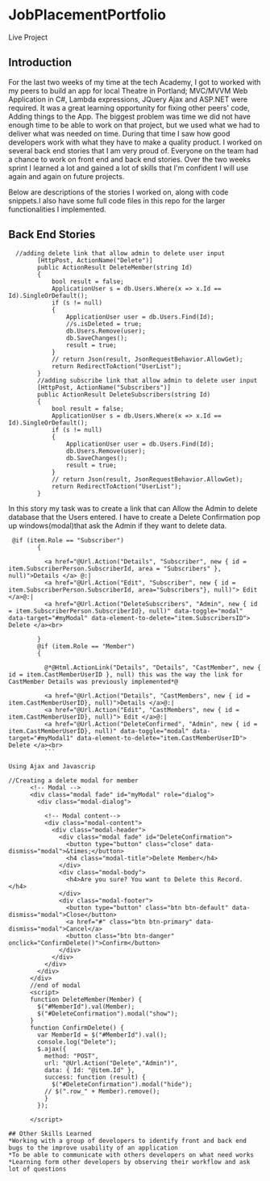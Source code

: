 # JobPlacementPortfolio
Live Project 
## Introduction
For the last two weeks of my time at the tech Academy, I got to worked with my peers to build an app for local Theatre in Portland; MVC/MVVM Web Application in C#, Lambda expressions, JQuery Ajax and ASP.NET were required. It was a great learning opportunity for fixing other peers' code, Adding things to the App. The biggest problem was time we did not have enough time to be able to work on that project, but we used what we had to deliver what was needed on time. During that time I saw how good developers work with what they have to make a quality product. I worked on several back end stories that I am very proud of. Everyone on the team had a chance to work on front end and back end stories. Over the two weeks sprint I learned a lot and gained a lot of skills that I'm confident I will use again and again on future projects. 

Below are descriptions of the stories I worked on, along with code snippets.I also have some full code files in this repo for the larger functionalities I implemented.
## Back End Stories
```
  //adding delete link that allow admin to delete user input
        [HttpPost, ActionName("Delete")]
        public ActionResult DeleteMember(string Id)
        {
            bool result = false;
            ApplicationUser s = db.Users.Where(x => x.Id == Id).SingleOrDefault();
            if (s != null)
            {
                ApplicationUser user = db.Users.Find(Id);
                //s.isDeleted = true;
                db.Users.Remove(user);
                db.SaveChanges();
                result = true;
            }
            // return Json(result, JsonRequestBehavior.AllowGet);
            return RedirectToAction("UserList");
        }
        //adding subscribe link that allow admin to delete user input
        [HttpPost, ActionName("Subscribers")]
        public ActionResult DeleteSubscribers(string Id)
        {
            bool result = false;
            ApplicationUser s = db.Users.Where(x => x.Id == Id).SingleOrDefault();
            if (s != null)
            {
                ApplicationUser user = db.Users.Find(Id);
                db.Users.Remove(user);
                db.SaveChanges();
                result = true;
            }
            // return Json(result, JsonRequestBehavior.AllowGet);
            return RedirectToAction("UserList");
        }
```

In this story my task was to create a link that can Allow the Admin to delete database that the Users entered. 
I have to create a Delete Confirmation pop up windows(modal)that ask the Admin if they want to delete data.
```
 @if (item.Role == "Subscriber")
        {

          <a href="@Url.Action("Details", "Subscriber", new { id = item.SubscriberPerson.SubscriberId, area = "Subscribers" }, null)">Details </a> @:|
          <a href="@Url.Action("Edit", "Subscriber", new { id = item.SubscriberPerson.SubscriberId, area="Subscribers"}, null)"> Edit </a>@:|
          <a href="@Url.Action("DeleteSubscribers", "Admin", new { id = item.SubscriberPerson.SubscriberId}, null)" data-toggle="modal" data-target="#myModal" data-element-to-delete="item.SubscribersID"> Delete </a><br>

        }
        @if (item.Role == "Member")
        {

          @*@Html.ActionLink("Details", "Details", "CastMember", new { id = item.CastMemberUserID }, null) this was the way the link for CastMember Details was previously implemented*@

          <a href="@Url.Action("Details", "CastMembers", new { id = item.CastMemberUserID}, null)">Details </a>@:|
          <a href="@Url.Action("Edit", "CastMembers", new { id = item.CastMemberUserID}, null)"> Edit </a>@:|
          <a href="@Url.Action("DeleteConfirmed", "Admin", new { id = item.CastMemberUserID}, null)" data-toggle="modal" data-target="#myModal1" data-element-to-delete="item.CastMemberUserID"> Delete </a><br>
          ```
          
Using Ajax and Javascrip 

```
    //Creating a delete modal for member
          <!-- Modal -->
          <div class="modal fade" id="myModal" role="dialog">
            <div class="modal-dialog">

              <!-- Modal content-->
              <div class="modal-content">
                <div class="modal-header">
                  <div class="modal fade" id="DeleteConfirmation">
                    <button type="button" class="close" data-dismiss="modal">&times;</button>
                    <h4 class="modal-title">Delete Member</h4>
                  </div>
                  <div class="modal-body">
                    <h4>Are you sure? You want to Delete this Record. </h4>
                  </div>
                  <div class="modal-footer">
                    <button type="button" class="btn btn-default" data-dismiss="modal">Close</button>
                    <a href="#" class="btn btn-primary" data-dismiss="modal">Cancel</a>
                    <button class="btn btn-danger" onclick="ConfirmDelete()">Confirm</button>
                  </div>
                </div>
              </div>
            </div>
          </div>
          //end of modal
          <script>
          function DeleteMember(Member) {
            $("#MemberId").val(Member);
            $("#DeleteConfirmation").modal("show");
          }
          function ConfirmDelete() {
            var MemberId = $("#MemberId").val();
            console.log("Delete");
            $.ajax({
              method: "POST",
              url: "@Url.Action("Delete","Admin")",
              data: { Id: "@item.Id" },
              success: function (result) {
                $("#DeleteConfirmation").modal("hide");
              // $(".row_" + Member).remove();
              }
            });

          </script>
```
## Other Skills Learned
*Working with a group of developers to identify front and back end bugs to the improve usability of an application
*To be able to communicate with others developers on what need works
*Learning form other developers by observing their workflow and ask lot of questions

